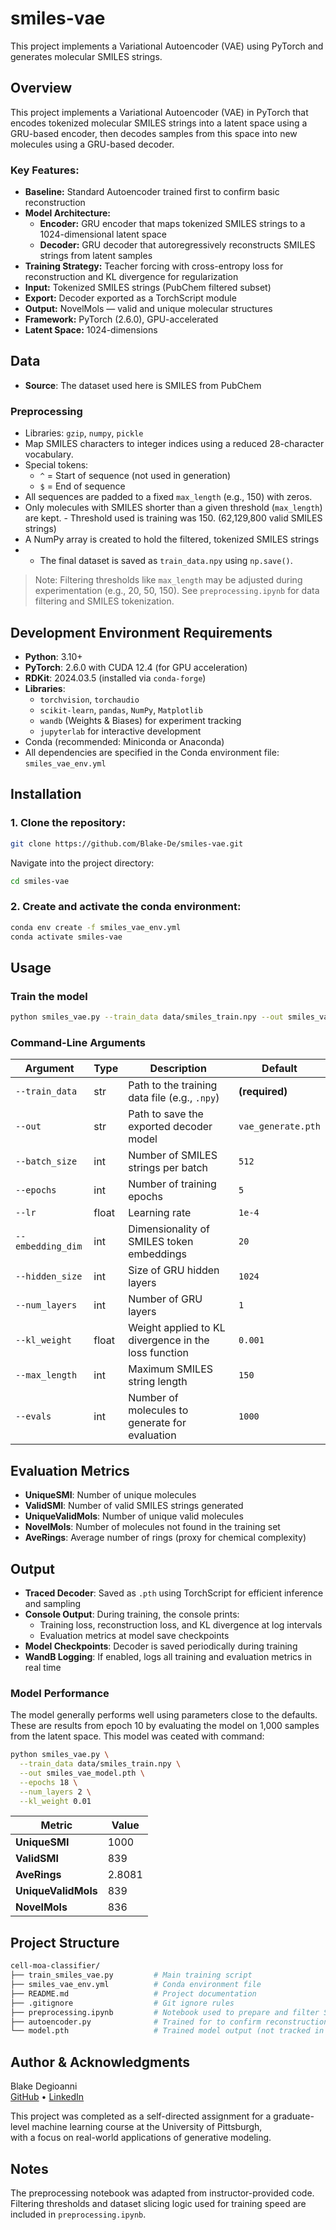 # smiles-vae

This project implements a Variational Autoencoder (VAE) using PyTorch and generates molecular SMILES strings. 

## Overview

This project implements a Variational Autoencoder (VAE) in PyTorch that encodes tokenized molecular SMILES strings into a latent space using a GRU-based encoder, then decodes samples from this space into new molecules using a GRU-based decoder. 

### Key Features:
- **Baseline:** Standard Autoencoder trained first to confirm basic reconstruction
- **Model Architecture:**
  - **Encoder:** GRU encoder that maps tokenized SMILES strings to a 1024-dimensional latent space
  - **Decoder:** GRU decoder that autoregressively reconstructs SMILES strings from latent samples
- **Training Strategy:** Teacher forcing with cross-entropy loss for reconstruction and KL divergence for regularization
- **Input:** Tokenized SMILES strings (PubChem filtered subset)
- **Export:** Decoder exported as a TorchScript module 
- **Output:** NovelMols — valid and unique molecular structures
- **Framework:** PyTorch (2.6.0), GPU-accelerated
- **Latent Space:** 1024-dimensions
 
## Data

- **Source**: The dataset used here is SMILES from PubChem 

### Preprocessing
- Libraries: `gzip`, `numpy`, `pickle`
- Map SMILES characters to integer indices using a reduced 28-character vocabulary.
- Special tokens:
  - `^` = Start of sequence (not used in generation)
  - `$` = End of sequence
- All sequences are padded to a fixed `max_length` (e.g., 150) with zeros.
- Only molecules with SMILES shorter than a given threshold (`max_length`) are kept.
      - Threshold used is training was 150. (62,129,800 valid SMILES strings)
- A NumPy array is created to hold the filtered, tokenized SMILES strings
- - The final dataset is saved as `train_data.npy` using `np.save()`.

> Note: Filtering thresholds like `max_length` may be adjusted during experimentation (e.g., 20, 50, 150). See `preprocessing.ipynb` for data filtering and SMILES tokenization.


  ## Development Environment Requirements

- **Python**: 3.10+ 
- **PyTorch**: 2.6.0 with CUDA 12.4 (for GPU acceleration)  
- **RDKit**: 2024.03.5 (installed via `conda-forge`)  
- **Libraries**:  
  - `torchvision`, `torchaudio`  
  - `scikit-learn`, `pandas`, `NumPy`, `Matplotlib`  
  - `wandb` (Weights & Biases) for experiment tracking  
  - `jupyterlab` for interactive development  
- Conda (recommended: Miniconda or Anaconda)
- All dependencies are specified in the Conda environment file: `smiles_vae_env.yml`

## Installation

### 1. Clone the repository:
 
 ```bash
git clone https://github.com/Blake-De/smiles-vae.git
```

Navigate into the project directory:

```bash
cd smiles-vae
```

### 2. Create and activate the conda environment:

```bash
conda env create -f smiles_vae_env.yml
conda activate smiles-vae
```

## Usage

### Train the model
```bash
python smiles_vae.py --train_data data/smiles_train.npy --out smiles_vae_model.pth
```

### Command-Line Arguments

| Argument           | Type   | Description                                           | Default              |
|--------------------|--------|-------------------------------------------------------|----------------------|
| `--train_data`     | str    | Path to the training data file (e.g., `.npy`)         | **(required)**       |
| `--out`            | str    | Path to save the exported decoder model               | `vae_generate.pth`   |
| `--batch_size`     | int    | Number of SMILES strings per batch                    | `512`                |
| `--epochs`         | int    | Number of training epochs                             | `5`                  |
| `--lr`             | float  | Learning rate                                         | `1e-4`               |
| `--embedding_dim`  | int    | Dimensionality of SMILES token embeddings             | `20`                 |
| `--hidden_size`    | int    | Size of GRU hidden layers                             | `1024`               |
| `--num_layers`     | int    | Number of GRU layers                                  | `1`                  |
| `--kl_weight`      | float  | Weight applied to KL divergence in the loss function  | `0.001`              |
| `--max_length`     | int    | Maximum SMILES string length                          | `150`                |
| `--evals`          | int    | Number of molecules to generate for evaluation        | `1000`               |

## Evaluation Metrics

- **UniqueSMI**: Number of unique molecules
- **ValidSMI**: Number of valid SMILES strings generated  
- **UniqueValidMols**: Number of unique valid molecules  
- **NovelMols**: Number of molecules not found in the training set  
- **AveRings**: Average number of rings (proxy for chemical complexity)

## Output

- **Traced Decoder**: Saved as `.pth` using TorchScript for efficient inference and sampling  
- **Console Output**: During training, the console prints:
  - Training loss, reconstruction loss, and KL divergence at log intervals  
  - Evaluation metrics at model save checkpoints  
- **Model Checkpoints**: Decoder is saved periodically during training  
- **WandB Logging**: If enabled, logs all training and evaluation metrics in real time

### Model Performance

The model generally performs well using parameters close to the defaults.
These are results from epoch 10 by evaluating the model on 1,000 samples from the latent space. This model was ceated with command: 

```bash
python smiles_vae.py \
  --train_data data/smiles_train.npy \
  --out smiles_vae_model.pth \
  --epochs 18 \
  --num_layers 2 \
  --kl_weight 0.01	
```

| Metric             | Value   |
|--------------------|---------|
| **UniqueSMI**       | 1000    |
| **ValidSMI**        | 839     |
| **AveRings**        | 2.8081  |
| **UniqueValidMols** | 839     |
| **NovelMols**       | 836     |

## Project Structure

```bash
cell-moa-classifier/
├── train_smiles_vae.py         # Main training script  
├── smiles_vae_env.yml          # Conda environment file  
├── README.md                   # Project documentation  
├── .gitignore                  # Git ignore rules
├── preprocessing.ipynb         # Notebook used to prepare and filter SMILES
├── autoencoder.py              # Trained for to confirm reconstruction error
└── model.pth                   # Trained model output (not tracked in Git)
```

## Author & Acknowledgments

Blake Degioanni  
[GitHub](https://github.com/Blake-De) • [LinkedIn](https://www.linkedin.com/in/blake-degioanni)

This project was completed as a self-directed assignment for a graduate-level machine learning course at the University of Pittsburgh,  
with a focus on real-world applications of generative modeling.

## Notes

The preprocessing notebook was adapted from instructor-provided code. Filtering thresholds and dataset slicing logic used for training speed are included in `preprocessing.ipynb`.
